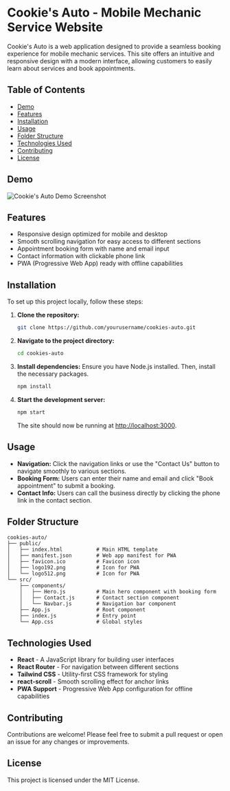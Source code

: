 
# Cookie's Auto - Mobile Mechanic Service Website

Cookie's Auto is a web application designed to provide a seamless booking experience for mobile mechanic services. This site offers an intuitive and responsive design with a modern interface, allowing customers to easily learn about services and book appointments.

## Table of Contents
- [Demo](#demo)
- [Features](#features)
- [Installation](#installation)
- [Usage](#usage)
- [Folder Structure](#folder-structure)
- [Technologies Used](#technologies-used)
- [Contributing](#contributing)
- [License](#license)

## Demo
![Cookie's Auto Demo Screenshot](./screenshots/demo.png) <!-- Replace with an actual screenshot path if available -->

## Features
- Responsive design optimized for mobile and desktop
- Smooth scrolling navigation for easy access to different sections
- Appointment booking form with name and email input
- Contact information with clickable phone link
- PWA (Progressive Web App) ready with offline capabilities

## Installation

To set up this project locally, follow these steps:

1. **Clone the repository:**
   ```bash
   git clone https://github.com/yourusername/cookies-auto.git
   ```
   
2. **Navigate to the project directory:**
   ```bash
   cd cookies-auto
   ```

3. **Install dependencies:**
   Ensure you have Node.js installed. Then, install the necessary packages.
   ```bash
   npm install
   ```

4. **Start the development server:**
   ```bash
   npm start
   ```

   The site should now be running at [http://localhost:3000](http://localhost:3000).

## Usage

- **Navigation:** Click the navigation links or use the "Contact Us" button to navigate smoothly to various sections.
- **Booking Form:** Users can enter their name and email and click "Book appointment" to submit a booking.
- **Contact Info:** Users can call the business directly by clicking the phone link in the contact section.

## Folder Structure

```
cookies-auto/
├── public/
│   ├── index.html           # Main HTML template
│   ├── manifest.json        # Web app manifest for PWA
│   ├── favicon.ico          # Favicon icon
│   ├── logo192.png          # Icon for PWA
│   └── logo512.png          # Icon for PWA
└── src/
    ├── components/
    │   ├── Hero.js          # Main hero component with booking form
    │   ├── Contact.js       # Contact section component
    │   └── Navbar.js        # Navigation bar component
    ├── App.js               # Root component
    ├── index.js             # Entry point
    └── App.css              # Global styles
```

## Technologies Used
- **React** - A JavaScript library for building user interfaces
- **React Router** - For navigation between different sections
- **Tailwind CSS** - Utility-first CSS framework for styling
- **react-scroll** - Smooth scrolling effect for anchor links
- **PWA Support** - Progressive Web App configuration for offline capabilities

## Contributing
Contributions are welcome! Please feel free to submit a pull request or open an issue for any changes or improvements.

## License
This project is licensed under the MIT License.
